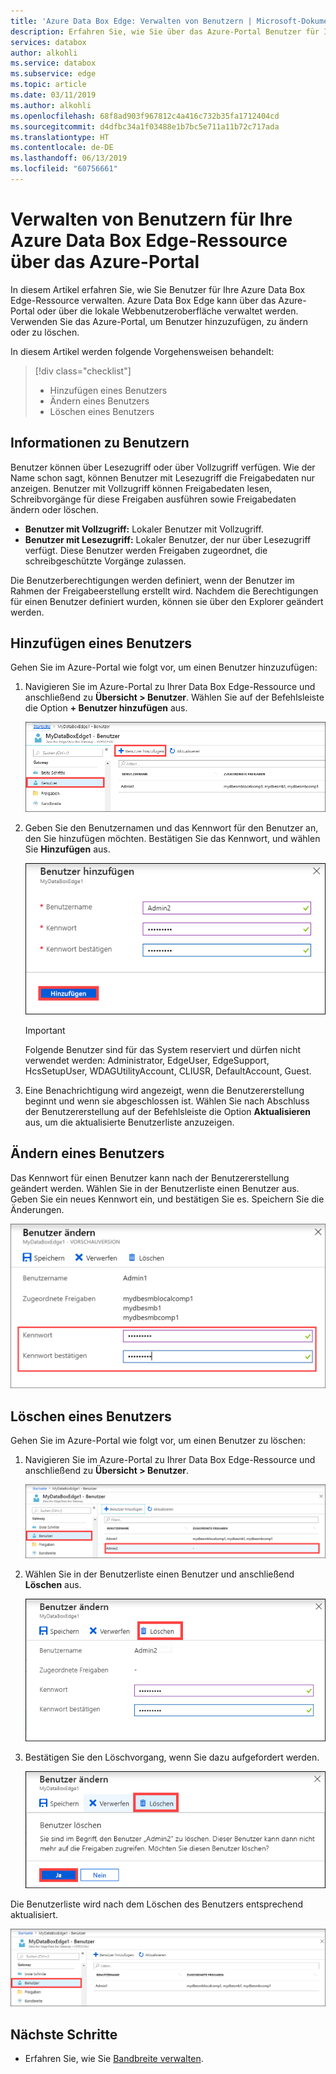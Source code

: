 ```yaml
---
title: 'Azure Data Box Edge: Verwalten von Benutzern | Microsoft-Dokumentation'
description: Erfahren Sie, wie Sie über das Azure-Portal Benutzer für Ihre Azure Data Box Edge-Ressource verwalten.
services: databox
author: alkohli
ms.service: databox
ms.subservice: edge
ms.topic: article
ms.date: 03/11/2019
ms.author: alkohli
ms.openlocfilehash: 68f8ad903f967812c4a416c732b35fa1712404cd
ms.sourcegitcommit: d4dfbc34a1f03488e1b7bc5e711a11b72c717ada
ms.translationtype: HT
ms.contentlocale: de-DE
ms.lasthandoff: 06/13/2019
ms.locfileid: "60756661"
---
```

# <a name="use-the-azure-portal-to-manage-users-on-your-azure-data-box-edge"></a>Verwalten von Benutzern für Ihre Azure Data Box Edge-Ressource über das Azure-Portal

In diesem Artikel erfahren Sie, wie Sie Benutzer für Ihre Azure Data Box Edge-Ressource verwalten. Azure Data Box Edge kann über das Azure-Portal oder über die lokale Webbenutzeroberfläche verwaltet werden. Verwenden Sie das Azure-Portal, um Benutzer hinzuzufügen, zu ändern oder zu löschen.

In diesem Artikel werden folgende Vorgehensweisen behandelt:

> [!div class="checklist"]
> * Hinzufügen eines Benutzers
> * Ändern eines Benutzers
> * Löschen eines Benutzers

## <a name="about-users"></a>Informationen zu Benutzern

Benutzer können über Lesezugriff oder über Vollzugriff verfügen. Wie der Name schon sagt, können Benutzer mit Lesezugriff die Freigabedaten nur anzeigen. Benutzer mit Vollzugriff können Freigabedaten lesen, Schreibvorgänge für diese Freigaben ausführen sowie Freigabedaten ändern oder löschen.

 - **Benutzer mit Vollzugriff:** Lokaler Benutzer mit Vollzugriff.
 - **Benutzer mit Lesezugriff:** Lokaler Benutzer, der nur über Lesezugriff verfügt. Diese Benutzer werden Freigaben zugeordnet, die schreibgeschützte Vorgänge zulassen.

Die Benutzerberechtigungen werden definiert, wenn der Benutzer im Rahmen der Freigabeerstellung erstellt wird. Nachdem die Berechtigungen für einen Benutzer definiert wurden, können sie über den Explorer geändert werden. 


## <a name="add-a-user"></a>Hinzufügen eines Benutzers

Gehen Sie im Azure-Portal wie folgt vor, um einen Benutzer hinzuzufügen:

1. Navigieren Sie im Azure-Portal zu Ihrer Data Box Edge-Ressource und anschließend zu **Übersicht > Benutzer**. Wählen Sie auf der Befehlsleiste die Option **+ Benutzer hinzufügen** aus.

    ![Auswählen von „Benutzer hinzufügen“](media/data-box-edge-manage-users/add-user-1.png)

2. Geben Sie den Benutzernamen und das Kennwort für den Benutzer an, den Sie hinzufügen möchten. Bestätigen Sie das Kennwort, und wählen Sie **Hinzufügen** aus.

    ![Angeben des Benutzernamens und Kennworts](media/data-box-edge-manage-users/add-user-2.png)

    > [!IMPORTANT] 
    > Folgende Benutzer sind für das System reserviert und dürfen nicht verwendet werden: Administrator, EdgeUser, EdgeSupport, HcsSetupUser, WDAGUtilityAccount, CLIUSR, DefaultAccount, Guest.  

3. Eine Benachrichtigung wird angezeigt, wenn die Benutzererstellung beginnt und wenn sie abgeschlossen ist. Wählen Sie nach Abschluss der Benutzererstellung auf der Befehlsleiste die Option **Aktualisieren** aus, um die aktualisierte Benutzerliste anzuzeigen.


## <a name="modify-user"></a>Ändern eines Benutzers

Das Kennwort für einen Benutzer kann nach der Benutzererstellung geändert werden. Wählen Sie in der Benutzerliste einen Benutzer aus. Geben Sie ein neues Kennwort ein, und bestätigen Sie es. Speichern Sie die Änderungen.
 
![Ändern eines Benutzers](media/data-box-edge-manage-users/modify-user-1.png)


## <a name="delete-a-user"></a>Löschen eines Benutzers

Gehen Sie im Azure-Portal wie folgt vor, um einen Benutzer zu löschen:


1. Navigieren Sie im Azure-Portal zu Ihrer Data Box Edge-Ressource und anschließend zu **Übersicht > Benutzer**.

    ![Auswählen des zu löschenden Benutzers](media/data-box-edge-manage-users/delete-user-1.png)

2. Wählen Sie in der Benutzerliste einen Benutzer und anschließend **Löschen** aus.  

   ![Auswählen von „Löschen“](media/data-box-edge-manage-users/delete-user-2.png)

3. Bestätigen Sie den Löschvorgang, wenn Sie dazu aufgefordert werden. 

   ![Bestätigen des Löschens](media/data-box-edge-manage-users/delete-user-3.png)

Die Benutzerliste wird nach dem Löschen des Benutzers entsprechend aktualisiert.

![Aktualisierte Benutzerliste](media/data-box-edge-manage-users/delete-user-4.png)


## <a name="next-steps"></a>Nächste Schritte

- Erfahren Sie, wie Sie [Bandbreite verwalten](data-box-edge-manage-bandwidth-schedules.md).
